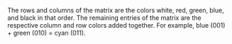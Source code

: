 The rows and columns of the matrix are the colors white, red, green, blue, and
black in that order. The remaining entries of the matrix are the respective
column and row colors added together. For example, blue (001) + green (010) =
cyan (011).